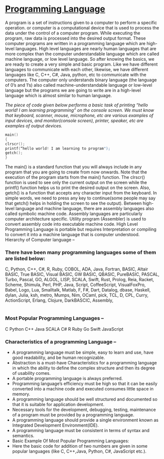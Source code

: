 # [Programming Language](#programming-language)

A program is a set of instructions given to a computer to perform a specific operation. or computer is a computational device that is used to process the data under the control of a computer program. While executing the program, raw data is processed into the desired output format. These computer programs are written in a programming language which are high-level languages. High level languages are nearly human languages that are more complex than the computer understandable language which are called machine language, or low level language. So after knowing the basics, we are ready to create a very simple and basic program. Like we have different languages to communicate with each other, likewise, we have different languages like C, C++, C#, Java, python, etc to communicate with the computers. The computer only understands binary language (the language of 0’s and 1’s) also called machine-understandable language or low-level language but the programs we are going to write are in a high-level language which is almost similar to human language.
<br>

_The piece of code given below performs a basic task of printing “hello world! I am learning programming” on the console screen. We must know that keyboard, scanner, mouse, microphone, etc are various examples of input devices, and monitor(console screen), printer, speaker, etc are examples of output devices._
<br>

```cpp
main()
{
clrscr();
printf(“hello world! I am learning to program");
getch();
}
```

The main() is a standard function that you will always include in any program that you are going to create from now onwards. Note that the execution of the program starts from the main() function. The clrscr() function is used to see only the current output on the screen while the printf() function helps us to print the desired output on the screen. Also, getch() is a function that accepts any character input from the keyboard. In simple words, we need to press any key to continue(some people may say that getch() helps in holding the screen to see the output).
Between high-level language and machine language, there are assembly languages also called symbolic machine code. Assembly languages are particularly computer architecture specific. Utility program (Assembler) is used to convert assembly code into executable machine code. High Level Programming Language is portable but requires Interpretation or compiling to convert it into a machine language that is computer understood.
Hierarchy of Computer language –

### There have been many programming languages some of them are listed below:

C,
Python,
C++,
C#,
R,
Ruby,
COBOL,
ADA,
Java,
Fortran,
BASIC,
Altair BASIC,
True BASIC,
Visual BASIC,
GW BASIC,
QBASIC,
PureBASIC,
PASCAL,
Turbo,
Pascal,
GO,
ALGOL,
LISP,
SCALA,
Swift,
Rust,
Prolog,
Reia,
Racket,
Scheme,
Shimula,
Perl,
PHP,
Java,
Script,
CoffeeScript,
VisualFoxPro,
Babel,
Logo,
Lua,
Smalltalk,
Matlab,
F,
F#,
Dart,
Datalog,
dbase,
Haskell,
dylan,
Julia,
ksh,
metro,
Mumps,
Nim,
OCaml,
pick,
TCL,
D,
CPL,
Curry,
ActionScript,
Erlang,
Clojure,
DarkBASCIC,
Assembly,
<br> <br>

### Most Popular Programming Languages –

C
Python
C++
Java
SCALA
C#
R
Ruby
Go
Swift
JavaScript

### Characteristics of a programming Language –

- A programming language must be simple, easy to learn and use, have good readability, and be human recognizable.
- Abstraction is a must-have Characteristics for a programming language in which the ability to define the complex structure and then its degree of usability comes.
- A portable programming language is always preferred.
- Programming language’s efficiency must be high so that it can be easily converted into a machine code and executed consumes little space in memory.
- A programming language should be well structured and documented so that it is suitable for application development.
- Necessary tools for the development, debugging, testing, maintenance of a program must be provided by a programming language.
- A programming language should provide a single environment known as Integrated Development Environment(IDE).
- A programming language must be consistent in terms of syntax and semantics.
- Basic Example Of Most Popular Programming Languages:
- Here the basic code for addition of two numbers are given in some popular languages (like C, C++,Java, Python, C#, JavaScript etc.).

